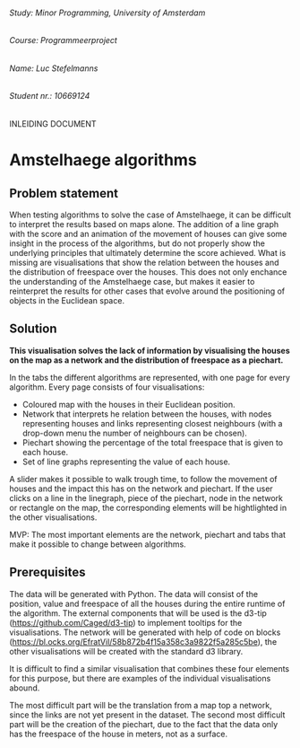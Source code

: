 ###### Study:       Minor Programming, University of Amsterdam
###### Course:      Programmeerproject
###### Name:        Luc Stefelmanns
###### Student nr.: 10669124

INLEIDING DOCUMENT


# Amstelhaege algorithms


## Problem statement

When testing algorithms to solve the case of Amstelhaege, it can be difficult to interpret the results based on maps alone. The addition of a line graph with the score and an animation of the movement of houses can give some insight in the process of the algorithms, but do not properly show the underlying principles that ultimately determine the score achieved. What is missing are visualisations that show the relation between the houses and the distribution of freespace over the houses. This does not only enchance the understanding of the Amstelhaege case, but makes it easier to reinterpret the results for other cases that evolve around the positioning of objects in the Euclidean space.


## Solution

**This visualisation solves the lack of information by visualising the houses on the map as a network and the distribution of freespace as a piechart.**

In the tabs the different algorithms are represented, with one page for every algorithm. Every page consists of four visualisations:

* Coloured map with the houses in their Euclidean position. 
* Network that interprets he relation between the houses, with nodes representing houses and links representing closest neighbours (with a drop-down menu the number of neighbours can be chosen). 
* Piechart showing the percentage of the total freespace that is given to each house. 
* Set of line graphs representing the value of each house.

A slider makes it possible to walk trough time, to follow the movement of houses and the impact this has on the network and piechart. If the user clicks on a line in the linegraph, piece of the piechart, node in the network or rectangle on the map, the corresponding elements will be hightlighted in the other visualisations.

MVP: The most important elements are the network, piechart and tabs that make it possible to change between algorithms.


## Prerequisites

The data will be generated with Python. The data will consist of the position, value and freespace of all the houses during the entire runtime of the algorithm. The external components that will be used is the d3-tip (https://github.com/Caged/d3-tip) to implement tooltips for the visualisations. The network will be generated with help of code on blocks (https://bl.ocks.org/EfratVil/58b872b4f15a358c3a9822f5a285c5be), the other visualisations will be created with the standard d3 library.

It is difficult to find a similar visualisation that combines these four elements for this purpose, but there are examples of the individual visualisations abound.

The most difficult part will be the translation from a map top a network, since the links are not yet present in the dataset. The second most difficult part will be the creation of the piechart, due to the fact that the data only has the freespace of the house in meters, not as a surface.

